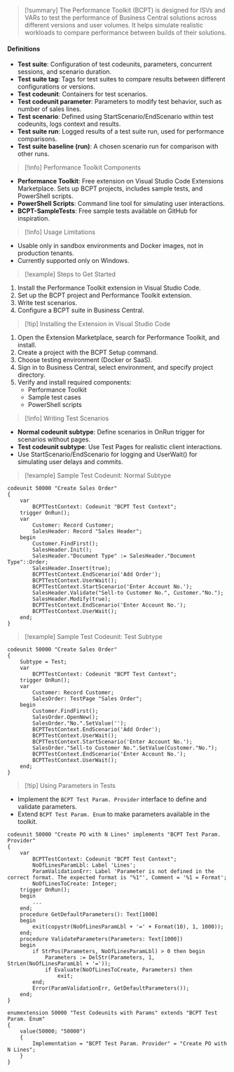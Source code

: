 > [!summary] The Performance Toolkit (BCPT) is designed for ISVs and VARs to test the performance of Business Central solutions across different versions and user volumes. It helps simulate realistic workloads to compare performance between builds of their solutions.

#### Definitions

- **Test suite**: Configuration of test codeunits, parameters, concurrent sessions, and scenario duration.
- **Test suite tag**: Tags for test suites to compare results between different configurations or versions.
- **Test codeunit**: Containers for test scenarios.
- **Test codeunit parameter**: Parameters to modify test behavior, such as number of sales lines.
- **Test scenario**: Defined using StartScenario/EndScenario within test codeunits, logs context and results.
- **Test suite run**: Logged results of a test suite run, used for performance comparisons.
- **Test suite baseline (run)**: A chosen scenario run for comparison with other runs.

> [!info] Performance Toolkit Components

- **Performance Toolkit**: Free extension on Visual Studio Code Extensions Marketplace. Sets up BCPT projects, includes sample tests, and PowerShell scripts.
- **PowerShell Scripts**: Command line tool for simulating user interactions.
- **BCPT-SampleTests**: Free sample tests available on GitHub for inspiration.

> [!info] Usage Limitations

- Usable only in sandbox environments and Docker images, not in production tenants.
- Currently supported only on Windows.

> [!example] Steps to Get Started

1. Install the Performance Toolkit extension in Visual Studio Code.
2. Set up the BCPT project and Performance Toolkit extension.
3. Write test scenarios.
4. Configure a BCPT suite in Business Central.

> [!tip] Installing the Extension in Visual Studio Code

1. Open the Extension Marketplace, search for Performance Toolkit, and install.
2. Create a project with the BCPT Setup command.
3. Choose testing environment (Docker or SaaS).
4. Sign in to Business Central, select environment, and specify project directory.
5. Verify and install required components:
    - Performance Toolkit
    - Sample test cases
    - PowerShell scripts

> [!info] Writing Test Scenarios

- **Normal codeunit subtype**: Define scenarios in OnRun trigger for scenarios without pages.
- **Test codeunit subtype**: Use Test Pages for realistic client interactions.
- Use StartScenario/EndScenario for logging and UserWait() for simulating user delays and commits.

> [!example] Sample Test Codeunit: Normal Subtype

```AL
codeunit 50000 "Create Sales Order"
{
    var
        BCPTTestContext: Codeunit "BCPT Test Context";
    trigger OnRun();
    var
        Customer: Record Customer;
        SalesHeader: Record "Sales Header";
    begin
        Customer.FindFirst();
        SalesHeader.Init();
        SalesHeader."Document Type" := SalesHeader."Document Type"::Order;
        SalesHeader.Insert(true);
        BCPTTestContext.EndScenario('Add Order');
        BCPTTestContext.UserWait();
        BCPTTestContext.StartScenario('Enter Account No.');
        SalesHeader.Validate("Sell-to Customer No.", Customer."No.");
        SalesHeader.Modify(true);
        BCPTTestContext.EndScenario('Enter Account No.');
        BCPTTestContext.UserWait();
    end;
}

```
>[!example] Sample Test Codeunit: Test Subtype

```AL
codeunit 50000 "Create Sales Order"
{
    Subtype = Test;
    var
        BCPTTestContext: Codeunit "BCPT Test Context";
    trigger OnRun();
    var
        Customer: Record Customer;
        SalesOrder: TestPage "Sales Order";
    begin
        Customer.FindFirst();
        SalesOrder.OpenNew();
        SalesOrder."No.".SetValue('');
        BCPTTestContext.EndScenario('Add Order');
        BCPTTestContext.UserWait();
        BCPTTestContext.StartScenario('Enter Account No.');
        SalesOrder."Sell-to Customer No.".SetValue(Customer."No.");
        BCPTTestContext.EndScenario('Enter Account No.');
        BCPTTestContext.UserWait();
    end;
}

```

> [!tip] Using Parameters in Tests

- Implement the `BCPT Test Param. Provider` interface to define and validate parameters.
- Extend `BCPT Test Param. Enum` to make parameters available in the toolkit.

```AL
codeunit 50000 "Create PO with N Lines" implements "BCPT Test Param. Provider"
{
    var
        BCPTTestContext: Codeunit "BCPT Test Context";
        NoOfLinesParamLbl: Label 'Lines';
        ParamValidationErr: Label 'Parameter is not defined in the correct format. The expected format is "%1"', Comment = '%1 = Format';
        NoOfLinesToCreate: Integer;
    trigger OnRun();
    begin
        ...
    end;
    procedure GetDefaultParameters(): Text[1000]
    begin
        exit(copystr(NoOfLinesParamLbl + '=' + Format(10), 1, 1000));
    end;
    procedure ValidateParameters(Parameters: Text[1000])
    begin
        if StrPos(Parameters, NoOfLinesParamLbl) > 0 then begin
            Parameters := DelStr(Parameters, 1, StrLen(NoOfLinesParamLbl + '='));
            if Evaluate(NoOfLinesToCreate, Parameters) then
                exit;
        end;
        Error(ParamValidationErr, GetDefaultParameters());
    end;
}
```

```AL
enumextension 50000 "Test Codeunits with Params" extends "BCPT Test Param. Enum"
{
    value(50000; "50000")
    {
        Implementation = "BCPT Test Param. Provider" = "Create PO with N Lines";
    }
}
```
